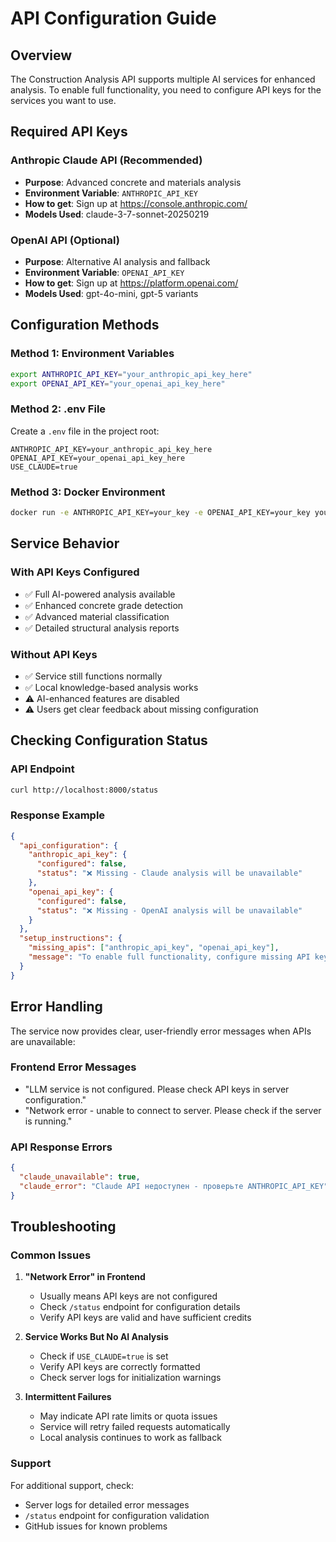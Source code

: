 # API Configuration Guide

## Overview

The Construction Analysis API supports multiple AI services for enhanced analysis. To enable full functionality, you need to configure API keys for the services you want to use.

## Required API Keys

### Anthropic Claude API (Recommended)
- **Purpose**: Advanced concrete and materials analysis
- **Environment Variable**: `ANTHROPIC_API_KEY`
- **How to get**: Sign up at https://console.anthropic.com/
- **Models Used**: claude-3-7-sonnet-20250219

### OpenAI API (Optional)
- **Purpose**: Alternative AI analysis and fallback
- **Environment Variable**: `OPENAI_API_KEY`
- **How to get**: Sign up at https://platform.openai.com/
- **Models Used**: gpt-4o-mini, gpt-5 variants

## Configuration Methods

### Method 1: Environment Variables
```bash
export ANTHROPIC_API_KEY="your_anthropic_api_key_here"
export OPENAI_API_KEY="your_openai_api_key_here"
```

### Method 2: .env File
Create a `.env` file in the project root:
```env
ANTHROPIC_API_KEY=your_anthropic_api_key_here
OPENAI_API_KEY=your_openai_api_key_here
USE_CLAUDE=true
```

### Method 3: Docker Environment
```bash
docker run -e ANTHROPIC_API_KEY=your_key -e OPENAI_API_KEY=your_key your_image
```

## Service Behavior

### With API Keys Configured
- ✅ Full AI-powered analysis available
- ✅ Enhanced concrete grade detection
- ✅ Advanced material classification
- ✅ Detailed structural analysis reports

### Without API Keys
- ✅ Service still functions normally
- ✅ Local knowledge-based analysis works
- ⚠️ AI-enhanced features are disabled
- ⚠️ Users get clear feedback about missing configuration

## Checking Configuration Status

### API Endpoint
```bash
curl http://localhost:8000/status
```

### Response Example
```json
{
  "api_configuration": {
    "anthropic_api_key": {
      "configured": false,
      "status": "❌ Missing - Claude analysis will be unavailable"
    },
    "openai_api_key": {
      "configured": false,
      "status": "❌ Missing - OpenAI analysis will be unavailable"
    }
  },
  "setup_instructions": {
    "missing_apis": ["anthropic_api_key", "openai_api_key"],
    "message": "To enable full functionality, configure missing API keys in environment variables"
  }
}
```

## Error Handling

The service now provides clear, user-friendly error messages when APIs are unavailable:

### Frontend Error Messages
- "LLM service is not configured. Please check API keys in server configuration."
- "Network error - unable to connect to server. Please check if the server is running."

### API Response Errors
```json
{
  "claude_unavailable": true,
  "claude_error": "Claude API недоступен - проверьте ANTHROPIC_API_KEY"
}
```

## Troubleshooting

### Common Issues

1. **"Network Error" in Frontend**
   - Usually means API keys are not configured
   - Check `/status` endpoint for configuration details
   - Verify API keys are valid and have sufficient credits

2. **Service Works But No AI Analysis**
   - Check if `USE_CLAUDE=true` is set
   - Verify API keys are correctly formatted
   - Check server logs for initialization warnings

3. **Intermittent Failures**
   - May indicate API rate limits or quota issues
   - Service will retry failed requests automatically
   - Local analysis continues to work as fallback

### Support
For additional support, check:
- Server logs for detailed error messages
- `/status` endpoint for configuration validation
- GitHub issues for known problems